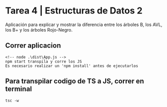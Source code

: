 # Tarea 4 | Estructuras de Datos 2
Aplicación para explicar y mostrar la diferencia entre los árboles B, los AVL, los B+ y los árboles Rojo-Negro.

## Correr aplicacion
```
<!-- node .\dist\App.js -->
npm start transpila y corre los JS
Es necesario realizar un 'npm install' antes de ejecutarlos
```

## Para transpilar codigo de TS a JS, correr en terminal
```
tsc -w
```